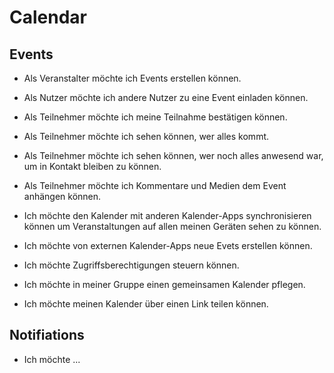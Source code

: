# Calendar

## Events

* Als Veranstalter möchte ich Events erstellen können.
* Als Nutzer möchte ich andere Nutzer zu eine Event einladen können.
* Als Teilnehmer möchte ich meine Teilnahme bestätigen können.
* Als Teilnehmer möchte ich sehen können, wer alles kommt.
* Als Teilnehmer möchte ich sehen können, wer noch alles anwesend war, um in Kontakt bleiben zu können.
* Als Teilnehmer möchte ich Kommentare und Medien dem Event anhängen können.

* Ich möchte den Kalender mit anderen Kalender-Apps synchronisieren können um Veranstaltungen auf allen meinen Geräten sehen zu können.
* Ich möchte von externen Kalender-Apps neue Evets erstellen können.
* Ich möchte Zugriffsberechtigungen steuern können.
* Ich möchte in meiner Gruppe einen gemeinsamen Kalender pflegen.
* Ich möchte meinen Kalender über einen Link teilen können.

## Notifiations

* Ich möchte ...

